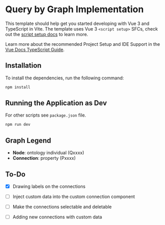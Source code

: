 # Query by Graph Implementation

This template should help get you started developing with Vue 3 and TypeScript in Vite. The template uses Vue 3 `<script setup>` SFCs, check out the [script setup docs](https://v3.vuejs.org/api/sfc-script-setup.html#sfc-script-setup) to learn more.

Learn more about the recommended Project Setup and IDE Support in the [Vue Docs TypeScript Guide](https://vuejs.org/guide/typescript/overview.html#project-setup).

## Installation

To install the dependencies, run the following command:
```bash
npm install
```

## Running the Application as Dev
For other scripts see `package.json` file.
```bash
npm run dev
```

## Graph Legend
- **Node**: ontology individual (Qxxxx)
- **Connection**: property (Pxxxx)

## To-Do
- [x] Drawing labels on the connections
- [ ] Inject custom data into the custom connection component
- [ ] Make the connections selectable and deletable
- [ ] Adding new connections with custom data

